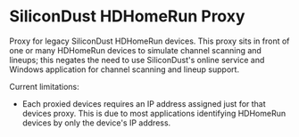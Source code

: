 # SiliconDust HDHomeRun Proxy

Proxy for legacy SiliconDust HDHomeRun devices. This proxy sits in front of one or many HDHomeRun devices to simulate channel scanning and lineups; this negates the need to use SiliconDust's online service and Windows application for channel scanning and lineup support.

Current limitations:

* Each proxied devices requires an IP address assigned just for that devices proxy. This is due to most applications identifying HDHomeRun devices by only the device's IP address.
